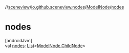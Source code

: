 //[sceneview](../../../index.md)/[io.github.sceneview.nodes](../index.md)/[ModelNode](index.md)/[nodes](nodes.md)

# nodes

[androidJvm]\
val [nodes](nodes.md): [List](https://kotlinlang.org/api/latest/jvm/stdlib/kotlin.collections/-list/index.html)&lt;[ModelNode.ChildNode](-child-node/index.md)&gt;

